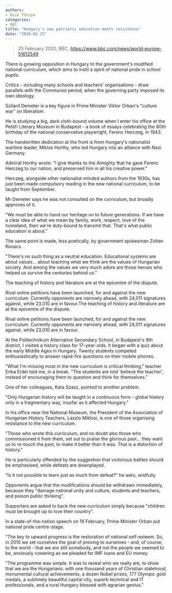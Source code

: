 ```yaml
---
authors: 
- Nick Thorpe
categories: 
- BBC
title: "Hungary's new patriotic education meets resistance"
date: "2020-02-25"
---
```

 > 25 February 2020, BBC, https://www.bbc.com/news/world-europe-51612549
 
 There is growing opposition in Hungary to the government's modified national curriculum, which aims to instil a spirit of national pride in school pupils.

Critics - including many schools and teachers' organisations - draw parallels with the Communist period, when the governing party imposed its own ideology.

Szilard Demeter is a key figure in Prime Minister Viktor Orban's "culture war" on liberalism.

He is studying a big, dark cloth-bound volume when I enter his office at the Petöfi Literary Museum in Budapest - a book of essays celebrating the 80th birthday of the national conservative playwright, Ferenc Herczeg, in 1943.

The handwritten dedication at the front is from Hungary's nationalist wartime leader, Miklos Horthy, who led Hungary into an alliance with Nazi Germany.

Admiral Horthy wrote: "I give thanks to the Almighty that he gave Ferenc Herczeg to our nation, and preserved him in all his creative power."

Herczeg, alongside other nationalist-minded authors from the 1930s, has just been made compulsory reading in the new national curriculum, to be taught from September.

Mr Demeter says he was not consulted on the curriculum, but broadly approves of it.

"We must be able to hand our heritage on to future generations. If we have a clear idea of what we mean by family, work, respect, love of the homeland, then we're duty-bound to transmit that. That's what public education is about."

The same point is made, less poetically, by government spokesman Zoltan Kovacs.

"There's no such thing as a neutral education. Educational systems are about values… about teaching what we think are the values of Hungarian society. And among the values we very much adore are those heroes who helped us survive the centuries behind us."

The teaching of history and literature are at the epicentre of the dispute.

Rival online petitions have been launched, for and against the new curriculum. Currently opponents are narrowly ahead, with 24,011 signatures against, while 23,010 are in favour.The teaching of history and literature are at the epicentre of the dispute.

Rival online petitions have been launched, for and against the new curriculum. Currently opponents are narrowly ahead, with 24,011 signatures against, while 23,010 are in favour.

At the Politechnikum Alternative Secondary School, in Budapest's 9th district, I visited a history class for 17-year-olds. It began with a quiz about the early Middle Ages in Hungary. Twenty students competed enthusiastically to answer rapid-fire questions on their mobile phones.

"What I'm missing most in the new curriculum is critical thinking," teacher Erika Erdei told me, in a break. "The students are told 'believe the teacher', instead of encouraging them to question and think for themselves."

One of her colleagues, Kata Szasz, pointed to another problem.

"Only Hungarian history will be taught in a continuous form - global history only in a fragmentary way, insofar as it affected Hungary."

In his office near the National Museum, the President of the Association of Hungarian History Teachers, Laszlo Miklosi, is one of those organising resistance to the new curriculum.

"Those who wrote this curriculum, and no doubt also those who commissioned it from them, set out to praise the glorious past… they want us to re-touch the past, to make it better than it was. That is a distortion of history."

He is particularly offended by the suggestion that victorious battles should be emphasised, while defeats are downplayed.

"Is it not possible to learn just as much from defeat?" he asks, wistfully.

Opponents argue that the modifications should be withdrawn immediately, because they "damage national unity and culture, students and teachers, and poison public thinking".

Supporters are asked to back the new curriculum simply because "children must be brought up to love their country".

In a state-of-the-nation speech on 16 February, Prime Minister Orban put national pride centre-stage.

"The key to upward progress is the restoration of national self-esteem. So, in 2010 we set ourselves the goal of proving to ourselves - and, of course, to the world - that we are still somebody, and not the people we seemed to be, anxiously cowering as we pleaded for IMF loans and EU money.

"The programme was simple. It was to reveal who we really are, to show that we are the Hungarians: with one thousand years of Christian statehood, monumental cultural achievements, a dozen Nobel prizes, 177 Olympic gold medals, a sublimely beautiful capital city, superb technical and IT professionals, and a rural Hungary blessed with agrarian genius."

